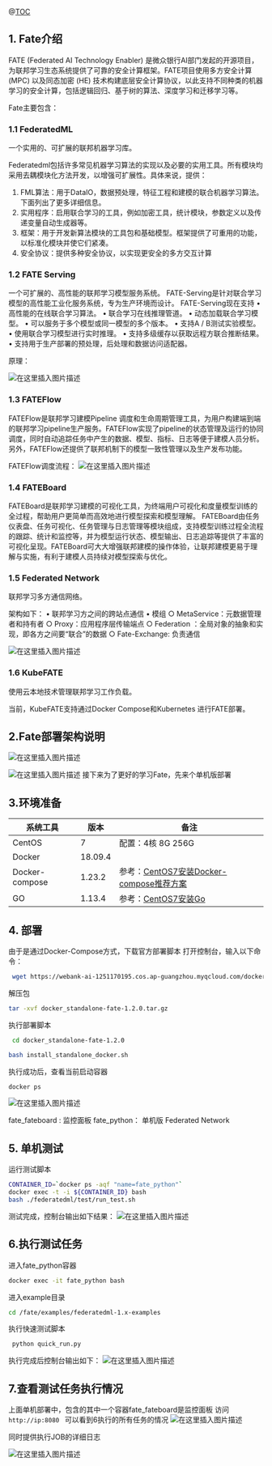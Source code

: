 

@[TOC](目录)
## 1. Fate介绍
FATE (Federated AI Technology Enabler) 是微众银行AI部门发起的开源项目，为联邦学习生态系统提供了可靠的安全计算框架。FATE项目使用多方安全计算 (MPC) 以及同态加密 (HE) 技术构建底层安全计算协议，以此支持不同种类的机器学习的安全计算，包括逻辑回归、基于树的算法、深度学习和迁移学习等。

Fate主要包含：

### 1.1 FederatedML
一个实用的、可扩展的联邦机器学习库。

Federatedml包括许多常见机器学习算法的实现以及必要的实用工具。所有模块均采用去耦模块化方法开发，以增强可扩展性。具体来说，提供：
1. FML算法：用于DataIO，数据预处理，特征工程和建模的联合机器学习算法。下面列出了更多详细信息。
2. 实用程序：启用联合学习的工具，例如加密工具，统计模块，参数定义以及传递变量自动生成器等。
3. 框架：用于开发新算法模块的工具包和基础模型。框架提供了可重用的功能，以标准化模块并使它们紧凑。
4. 安全协议：提供多种安全协议，以实现更安全的多方交互计算


### 1.2 FATE Serving
一个可扩展的、高性能的联邦学习模型服务系统。
FATE-Serving是针对联合学习模型的高性能工业化服务系统，专为生产环境而设计。
FATE-Serving现在支持
	• 高性能的在线联合学习算法。
	• 联合学习在线推理管道。
	• 动态加载联合学习模型。
	• 可以服务于多个模型或同一模型的多个版本。
	• 支持A / B测试实验模型。
	• 使用联合学习模型进行实时推理。
	• 支持多级缓存以获取远程方联合推断结果。
	• 支持用于生产部署的预处理，后处理和数据访问适配器。

原理：

![在这里插入图片描述](https://img-blog.csdnimg.cn/20200220175943600.png?x-oss-process=image/watermark,type_ZmFuZ3poZW5naGVpdGk,shadow_10,text_aHR0cHM6Ly9ibG9nLmNzZG4ubmV0L3FxXzI4NTQwNDQz,size_16,color_FFFFFF,t_70)





### 1.3 FATEFlow
FATEFlow是联邦学习建模Pipeline 调度和生命周期管理工具，为用户构建端到端的联邦学习pipeline生产服务。FATEFlow实现了pipeline的状态管理及运行的协同调度，同时自动追踪任务中产生的数据、模型、指标、日志等便于建模人员分析。另外，FATEFlow还提供了联邦机制下的模型一致性管理以及生产发布功能。

FATEFlow调度流程：
![在这里插入图片描述](https://img-blog.csdnimg.cn/2020022018000239.png?x-oss-process=image/watermark,type_ZmFuZ3poZW5naGVpdGk,shadow_10,text_aHR0cHM6Ly9ibG9nLmNzZG4ubmV0L3FxXzI4NTQwNDQz,size_16,color_FFFFFF,t_70)



### 1.4 FATEBoard
FATEBoard是联邦学习建模的可视化工具，为终端用户可视化和度量模型训练的全过程，帮助用户更简单而高效地进行模型探索和模型理解。
FATEBoard由任务仪表盘、任务可视化、任务管理与日志管理等模块组成，支持模型训练过程全流程的跟踪、统计和监控等，并为模型运行状态、模型输出、日志追踪等提供了丰富的可视化呈现。FATEBoard可大大增强联邦建模的操作体验，让联邦建模更易于理解与实施，有利于建模人员持续对模型探索与优化。




### 1.5 Federated Network
联邦学习多方通信网络。

架构如下：
• 联邦学习方之间的跨站点通信
• 模组
	○ MetaService：元数据管理者和持有者
	○ Proxy：应用程序层传输端点
	○ Federation ：全局对象的抽象和实现，即各方之间要“联合”的数据
	○ Fate-Exchange: 负责通信

![在这里插入图片描述](https://img-blog.csdnimg.cn/20200220180022669.png?x-oss-process=image/watermark,type_ZmFuZ3poZW5naGVpdGk,shadow_10,text_aHR0cHM6Ly9ibG9nLmNzZG4ubmV0L3FxXzI4NTQwNDQz,size_16,color_FFFFFF,t_70)




### 1.6 KubeFATE
使用云本地技术管理联邦学习工作负载。

当前，KubeFATE支持通过Docker Compose和Kubernetes 进行FATE部署。






## 2.Fate部署架构说明
![在这里插入图片描述](https://img-blog.csdnimg.cn/20200220180045158.png?x-oss-process=image/watermark,type_ZmFuZ3poZW5naGVpdGk,shadow_10,text_aHR0cHM6Ly9ibG9nLmNzZG4ubmV0L3FxXzI4NTQwNDQz,size_16,color_FFFFFF,t_70)

![在这里插入图片描述](https://img-blog.csdnimg.cn/20200220180056810.png?x-oss-process=image/watermark,type_ZmFuZ3poZW5naGVpdGk,shadow_10,text_aHR0cHM6Ly9ibG9nLmNzZG4ubmV0L3FxXzI4NTQwNDQz,size_16,color_FFFFFF,t_70)
接下来为了更好的学习Fate，先来个单机版部署


## 3.环境准备
|系统工具  |版本  |备注
|--|--|--|
| CentOS | 7 |配置：4核 8G 256G
| Docker |   18.09.4|
| Docker-compose |   1.23.2| 参考：[CentOS7安装Docker-compose推荐方案](https://blog.csdn.net/qq_28540443/article/details/104262822)|
| GO |   1.13.4| 参考：[CentOS7安装Go](https://blog.csdn.net/qq_28540443/article/details/104265094)

## 4. 部署
由于是通过Docker-Compose方式，下载官方部署脚本
打开控制台，输入以下命令：

```bash
 wget https://webank-ai-1251170195.cos.ap-guangzhou.myqcloud.com/docker_standalone-fate-1.2.0.tar.gz
```
解压包
```bash
tar -xvf docker_standalone-fate-1.2.0.tar.gz
```

执行部署脚本

```bash
 cd docker_standalone-fate-1.2.0 
```

```bash
bash install_standalone_docker.sh
```

执行成功后，查看当前启动容器

```bash
docker ps
```
![在这里插入图片描述](https://img-blog.csdnimg.cn/20200220180225176.png)

fate_fateboard : 监控面板
fate_python： 单机版 Federated Network

## 5. 单机测试

运行测试脚本

```bash
CONTAINER_ID=`docker ps -aqf "name=fate_python"`
docker exec -t -i ${CONTAINER_ID} bash
bash ./federatedml/test/run_test.sh
```

测试完成，控制台输出如下结果：
![在这里插入图片描述](https://img-blog.csdnimg.cn/20200220180246206.png?x-oss-process=image/watermark,type_ZmFuZ3poZW5naGVpdGk,shadow_10,text_aHR0cHM6Ly9ibG9nLmNzZG4ubmV0L3FxXzI4NTQwNDQz,size_16,color_FFFFFF,t_70)


## 6.执行测试任务
进入fate_python容器

```bash
docker exec -it fate_python bash
```

进入example目录

```bash
cd /fate/examples/federatedml-1.x-examples
```

执行快速测试脚本

```bash
 python quick_run.py
```

执行完成后控制台输出如下：
![在这里插入图片描述](https://img-blog.csdnimg.cn/20200220180305497.png?x-oss-process=image/watermark,type_ZmFuZ3poZW5naGVpdGk,shadow_10,text_aHR0cHM6Ly9ibG9nLmNzZG4ubmV0L3FxXzI4NTQwNDQz,size_16,color_FFFFFF,t_70)


## 7.查看测试任务执行情况
上面单机部署中，包含的其中一个容器fate_fateboard是监控面板
访问``http://ip:8080 ``
可以看到6执行的所有任务的情况
![在这里插入图片描述](https://img-blog.csdnimg.cn/20200220180321100.png?x-oss-process=image/watermark,type_ZmFuZ3poZW5naGVpdGk,shadow_10,text_aHR0cHM6Ly9ibG9nLmNzZG4ubmV0L3FxXzI4NTQwNDQz,size_16,color_FFFFFF,t_70)


同时提供执行JOB的详细日志

![在这里插入图片描述](https://img-blog.csdnimg.cn/20200220180338717.png?x-oss-process=image/watermark,type_ZmFuZ3poZW5naGVpdGk,shadow_10,text_aHR0cHM6Ly9ibG9nLmNzZG4ubmV0L3FxXzI4NTQwNDQz,size_16,color_FFFFFF,t_70)